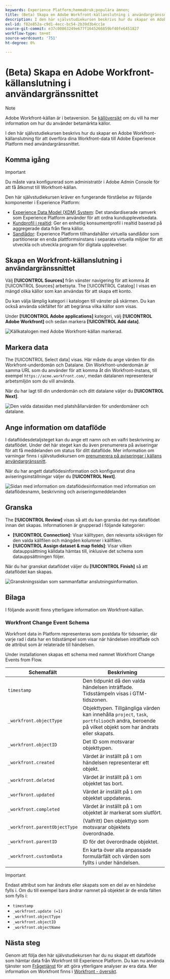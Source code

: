 ```yaml
---
keywords: Experience Platform;hemmabruk;populära ämnen;
title: (Beta) Skapa en Adobe Workfront-källanslutning i användargränssnittet
description: I den här självstudiekursen beskrivs hur du skapar en Adobe Workfront-källanslutning för att överföra dina Workfront-data till Adobe Experience Platform med användargränssnittet.
exl-id: f82e852a-c9d1-4ecc-bc54-2b39d3b4cc1e
source-git-commit: e37c00863249e677f1645266859bf40fe6451827
workflow-type: tm+mt
source-wordcount: '751'
ht-degree: 0%

---
```


# (Beta) Skapa en Adobe Workfront-källanslutning i användargränssnittet

>[!NOTE]
>
>Adobe Workfront-källan är i betaversion. Se [källöversikt](../../../../home.md#terms-and-conditions) om du vill ha mer information om hur du använder betamärkta källor.

I den här självstudiekursen beskrivs hur du skapar en Adobe Workfront-källanslutning för att överföra dina Workfront-data till Adobe Experience Platform med användargränssnittet.

## Komma igång

>[!IMPORTANT]
>
>Du måste vara konfigurerad som administratör i Adobe Admin Console för att få åtkomst till Workfront-källan.

Den här självstudiekursen kräver en fungerande förståelse av följande komponenter i Experience Platform:

* [Experience Data Model (XDM) System](../../../../../xdm/home.md): Det standardiserade ramverk som Experience Platform använder för att ordna kundupplevelsedata.
* [Kundprofil i realtid](../../../../../profile/home.md): Ger en enhetlig konsumentprofil i realtid baserad på aggregerade data från flera källor.
* [Sandlådor](../../../../../sandboxes/home.md): Experience Platform tillhandahåller virtuella sandlådor som partitionerar en enda plattformsinstans i separata virtuella miljöer för att utveckla och utveckla program för digitala upplevelser.

## Skapa en Workfront-källanslutning i användargränssnittet

Välj **[!UICONTROL Sources]** från vänster navigering för att komma åt [!UICONTROL Sources] arbetsyta. The [!UICONTROL Catalog] I visas en mängd olika källor som kan användas för att skapa ett konto.

Du kan välja lämplig kategori i katalogen till vänster på skärmen. Du kan också använda sökfältet för att begränsa vilka källor som visas.

Under **[!UICONTROL Adobe applications]** kategori, välj **[!UICONTROL Adobe Workfront]** och sedan markera **[!UICONTROL Add data]**.

![Källkatalogen med Adobe Workfront-källan markerad.](../../../../images/tutorials/create/workfront/catalog.png)

## Markera data

The [!UICONTROL Select data] visas. Här måste du ange värden för din Workfront-underdomän och Datalane. Din Workfront-underdomän är samma URL som du använder för att komma åt din Workfront-instans, till exempel `https://acme.workfront.com/`, medan datalanen representerar arbetsmiljön som du vill använda.

När du har lagt till din underdomän och ditt datalane väljer du **[!UICONTROL Next]**.

![Den valda datasidan med platshållarvärden för underdomäner och datalane.](../../../../images/tutorials/create/workfront/select-data.png)

## Ange information om dataflöde

I dataflödesdetaljsteget kan du ange ett namn och en valfri beskrivning av dataflödet. Under det här steget kan du även prenumerera på aviseringar för att få meddelanden om status för ditt dataflöde. Mer information om varningar finns i självstudiekursen om [prenumerera på aviseringar i källans användargränssnitt](../../alerts.md).

När du har angett dataflödesinformation och konfigurerat dina aviseringsinställningar väljer du **[!UICONTROL Next]**.

![Sidan med information om dataflödesinformation med information om dataflödesnamn, beskrivning och aviseringsmeddelanden](../../../../images/tutorials/create/workfront/dataflow-detail.png)

## Granska

The **[!UICONTROL Review]** visas så att du kan granska det nya dataflödet innan det skapas. Informationen är grupperad i följande kategorier:

* **[!UICONTROL Connection]**: Visar källtypen, den relevanta sökvägen för den valda källfilen och mängden kolumner i källfilen.
* **[!UICONTROL Assign dataset & map fields]**: Visar vilken datauppsättning källdata hämtas till, inklusive det schema som datauppsättningen följer.

När du har granskat dataflödet väljer du **[!UICONTROL Finish]** så att dataflödet kan skapas.

![Granskningssidan som sammanfattar anslutningsinformation.](../../../../images/tutorials/create/workfront/review.png)

## Bilaga

I följande avsnitt finns ytterligare information om Workfront-källan.

### Workfront Change Event Schema

Workfront data in Platform representeras som postdata för tidsserier, där varje rad i data har en tidsstämpel som visar när händelsen inträffade och de attribut som är relaterade till händelsen.

Under installationen skapas ett schema med namnet Workfront Change Events from Flow.

| Schemafält | Beskrivning |
| --- | --- |
| `timestamp` | Den tidpunkt då den valda händelsen inträffade. Tidsstämpeln visas i GTM-tidszonen. |
| `_workfront.objectType` | Objekttypen. Tillgängliga värden kan innehålla `project`, `task`, `portfolio`och andra, beroende på vilket objekt som har ändrats eller skapats. |
| `_workfront.objectID` | Det ID som motsvarar objekttypen. |
| `_workfront.created` | Värdet är inställt på `1` om händelsen representerar ett objekt. |
| `_workfront.deleted` | Värdet är inställt på `1` om objektet tas bort. |
| `_worfkront.updated` | Värdet är inställt på `1` om objektet uppdateras. |
| `_workfront.completed` | Värdet är inställt på `1` om objektet är markerat som slutfört. |
| `_workfront.parentObjectType` | (Valfritt) Den objekttyp som motsvarar objektets överordnade. |
| `_workfront.parentID` | ID för det överordnade objektet. |
| `_workfront.customData` | En karta över alla anpassade formulärfält och värden som fyllts i under händelsen. |

>[!IMPORTANT]
>
>Endast attribut som har ändrats eller skapats som en del av en händelse fylls i. Om du till exempel bara ändrar namnet på objektet är de enda fälten som fylls i:<ul><li>`timestamp`</li><li>`_workfront.update (=1)`</li><li>`_workfront.objectType`</li><li>`_workfront.objectID`</li><li>`_workfront.objectName`</li></ul>

## Nästa steg

Genom att följa den här självstudiekursen har du nu skapat ett dataflöde som hämtar data från Workfront till Experience Platform. Du kan nu använda tjänster som [Frågetjänst](../../../../../query-service/home.md) för att göra ytterligare analyser av era data. Mer information om Workfront finns i [Workfront - översikt](../../../../connectors/adobe-applications/workfront.md).
